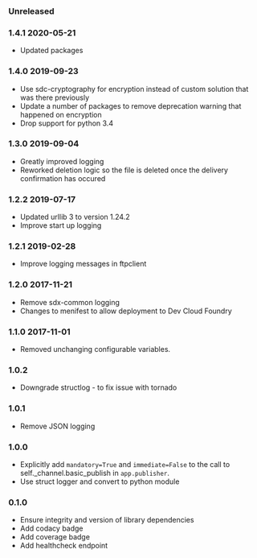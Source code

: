 ### Unreleased

### 1.4.1 2020-05-21
  - Updated packages

### 1.4.0 2019-09-23
  - Use sdc-cryptography for encryption instead of custom solution that was there previously
  - Update a number of packages to remove deprecation warning that happened on encryption
  - Drop support for python 3.4

### 1.3.0 2019-09-04
  - Greatly improved logging
  - Reworked deletion logic so the file is deleted once the delivery confirmation has occured

### 1.2.2 2019-07-17
  - Updated urllib 3 to version 1.24.2
  - Improve start up logging
  
### 1.2.1 2019-02-28
  - Improve logging messages in ftpclient

### 1.2.0 2017-11-21
  - Remove sdx-common logging
  - Changes to menifest to allow deployment to Dev Cloud Foundry

### 1.1.0 2017-11-01
  - Removed unchanging configurable variables.

### 1.0.2
  - Downgrade structlog - to fix issue with tornado

### 1.0.1
  - Remove JSON logging

### 1.0.0
  - Explicitly add `mandatory=True` and `immediate=False` to the call to self._channel.basic_publish in `app.publisher`.
  - Use struct logger and convert to python module

### 0.1.0
  - Ensure integrity and version of library dependencies
  - Add codacy badge
  - Add coverage badge
  - Add healthcheck endpoint
